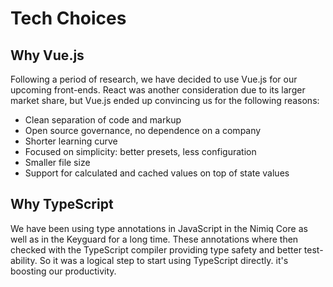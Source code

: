 # Tech Choices

## Why Vue.js

Following a period of research, we have decided to use Vue.js for our upcoming front-ends.
React was another consideration due to its larger market share,
but Vue.js ended up convincing us for the following reasons:

- Clean separation of code and markup
- Open source governance, no dependence on a company
- Shorter learning curve
- Focused on simplicity: better presets, less configuration
- Smaller file size
- Support for calculated and cached values on top of state values

## Why TypeScript

We have been using type annotations in JavaScript in the Nimiq Core as well as in the Keyguard for a long time.
These annotations where then checked with the TypeScript compiler providing type safety and better test-ability.
So it was a logical step to start using TypeScript directly. it's boosting our productivity.
